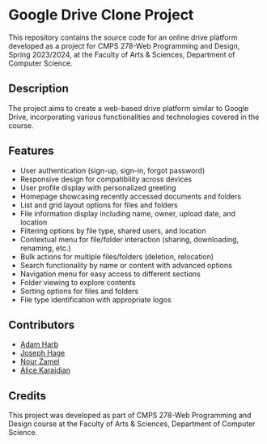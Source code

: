 # Google Drive Clone Project

This repository contains the source code for an online drive platform developed as a project for CMPS 278-Web Programming and Design, Spring 2023/2024, at the Faculty of Arts & Sciences, Department of Computer Science.

## Description
The project aims to create a web-based drive platform similar to Google Drive, incorporating various functionalities and technologies covered in the course.

## Features
- User authentication (sign-up, sign-in, forgot password)
- Responsive design for compatibility across devices
- User profile display with personalized greeting
- Homepage showcasing recently accessed documents and folders
- List and grid layout options for files and folders
- File information display including name, owner, upload date, and location
- Filtering options by file type, shared users, and location
- Contextual menu for file/folder interaction (sharing, downloading, renaming, etc.)
- Bulk actions for multiple files/folders (deletion, relocation)
- Search functionality by name or content with advanced options
- Navigation menu for easy access to different sections
- Folder viewing to explore contents
- Sorting options for files and folders
- File type identification with appropriate logos

## Contributors
- [Adam Harb](https://github.com/AdamHarb)
- [Joseph Hage](https://github.com/JoesHage)
- [Nour Zamel](https://github.com/NourZamel)
- [Alice Karajdian](https://github.com/AliiceK)

## Credits
This project was developed as part of CMPS 278-Web Programming and Design course at the Faculty of Arts & Sciences, Department of Computer Science.

